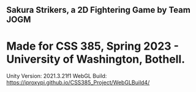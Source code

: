 ## Sakura Strikers, a 2D Fightering Game by Team JOGM

# Made for CSS 385, Spring 2023 - University of Washington, Bothell.

Unity Version: 2021.3.21f1
WebGL Build: https://iproxypi.github.io/CSS385_Project/WebGLBuild4/  
